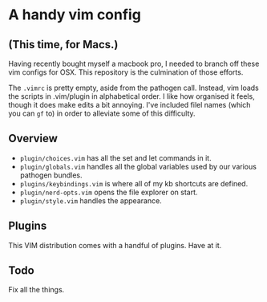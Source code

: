 # A handy vim config

## (This time, for Macs.)

Having recently bought myself a macbook pro, I needed to branch off these vim configs for OSX. This repository is the culmination of those efforts.

The `.vimrc` is pretty empty, aside from the pathogen call. Instead, vim loads the scripts in .vim/plugin in alphabetical order. I like how organised it feels, though it does make edits a bit annoying. I've included filel names (which you can `gf` to) in order to alleviate some of this difficulty.

## Overview

* `plugin/choices.vim` has all the set and let commands in it.
* `plugin/globals.vim` handles all the global variables used by our various pathogen bundles.
* `plugins/keybindings.vim` is where all of my kb shortcuts are defined.
* `plugin/nerd-opts.vim` opens the file explorer on start. 
* `plugin/style.vim` handles the appearance.

[fonts]:     https://github.com/eugeneching/consolas-powerline-vim
[solarized]: https://github.com/altercation/vim-colors-solarized.git

## Plugins

This VIM distribution comes with a handful of plugins. Have at it.

  [minibufexpl]:  https://github.com/fholgado/minibufexpl.vim.git
  [nerdtree]:     https://github.com/scrooloose/nerdtree.git
  [ctrlp]:        https://github.com/kien/ctrlp.vim.git
  [supertab]:     https://github.com/ervandew/supertab
  [airline]:      https://github.com/bling/vim-airline
  [bufferline]:   https://github.com/bling/vim-bufferline.git
  [syntastic]:    https://github.com/scrooloose/syntastic.git
  [taglist]:      https://github.com/vim-scripts/taglist.vim

## Todo

Fix all the things.
